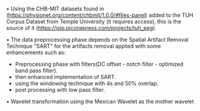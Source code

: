 • Using the CHB-MIT datasets found in (https://physionet.org/content/chbmit/1.0.0/#files-panel) added to the TUH Corpus Dataset from Temple University (it requires access), this is the source of it (https://isip.piconepress.com/projects/tuh_eeg).

• The data preprocessing phase depends on the Spatial Artifact Removal Technique "SART" for the artifacts removal applied with some enhancements such as:
  - Preprocessing phase with filters(DC offset - notch filter - optimized band pass filter).
  - then enhanced implementation of SART.
  - using the windowing technique with 4s and 50% overlap.
  - post processing with low pass filter.

• Wavelet transformation using the Mexican Wavelet as the mother wavelet 
